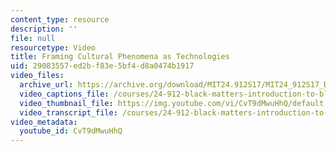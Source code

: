 ```yaml
---
content_type: resource
description: ''
file: null
resourcetype: Video
title: Framing Cultural Phenomena as Technologies
uid: 29083557-ed2b-f83e-5bf4-d8a0474b1917
video_files:
  archive_url: https://archive.org/download/MIT24.912S17/MIT24_912S17_DeGraff_Cultural_Phenomena_300k.mp4
  video_captions_file: /courses/24-912-black-matters-introduction-to-black-studies-spring-2017/0522c57918545ac89b3acffb2db49432_CvT9dMwuHhQ.vtt
  video_thumbnail_file: https://img.youtube.com/vi/CvT9dMwuHhQ/default.jpg
  video_transcript_file: /courses/24-912-black-matters-introduction-to-black-studies-spring-2017/6285e8bc96ab90c992223ca7d6cb99aa_CvT9dMwuHhQ.pdf
video_metadata:
  youtube_id: CvT9dMwuHhQ
---
```

